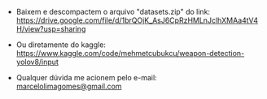 * Baixem e descompactem o arquivo "datasets.zip" do link: https://drive.google.com/file/d/1brQOjK_AsJ6CpRzHMLnJclhXMAa4tV4H/view?usp=sharing
* Ou diretamente do kaggle: https://www.kaggle.com/code/mehmetcubukcu/weapon-detection-yolov8/input

* Qualquer dúvida me acionem pelo e-mail: marcelolimagomes@gmail.com